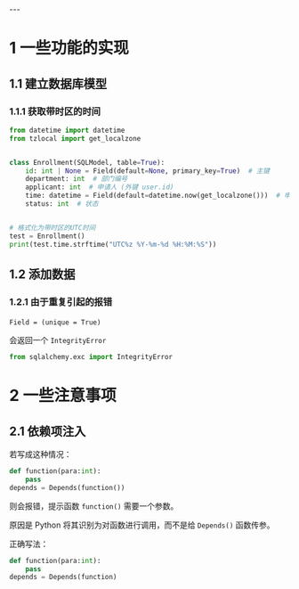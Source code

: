 <span id="20250130115943-85ib4f8" style="display: none;"></span>---

# 1 一些功能的实现

## 1.1 建立数据库模型

### 1.1.1 获取带时区的时间

```python
from datetime import datetime
from tzlocal import get_localzone


class Enrollment(SQLModel, table=True):
    id: int | None = Field(default=None, primary_key=True)  # 主键
    department: int  # 部门编号
    applicant: int  # 申请人 (外键 user.id)
    time: datetime = Field(default=datetime.now(get_localzone()))  # 申请时间
    status: int  # 状态


# 格式化为带时区的UTC时间
test = Enrollment()
print(test.time.strftime("UTC%z %Y-%m-%d %H:%M:%S"))
```

## 1.2 添加数据

### 1.2.1 由于重复引起的报错

​`Field = (unique = True)`​

会返回一个 `IntegrityError`​

```python
from sqlalchemy.exc import IntegrityError
```

# 2 一些注意事项

## 2.1 依赖项注入

若写成这种情况：

```python
def function(para:int):
	pass
depends = Depends(function())
```

则会报错，提示函数 `function()`​ 需要一个参数。

原因是 Python 将其识别为对函数进行调用，而不是给 `Depends()`​ 函数传参。

正确写法：

```python
def function(para:int):
	pass
depends = Depends(function)
```

‍
